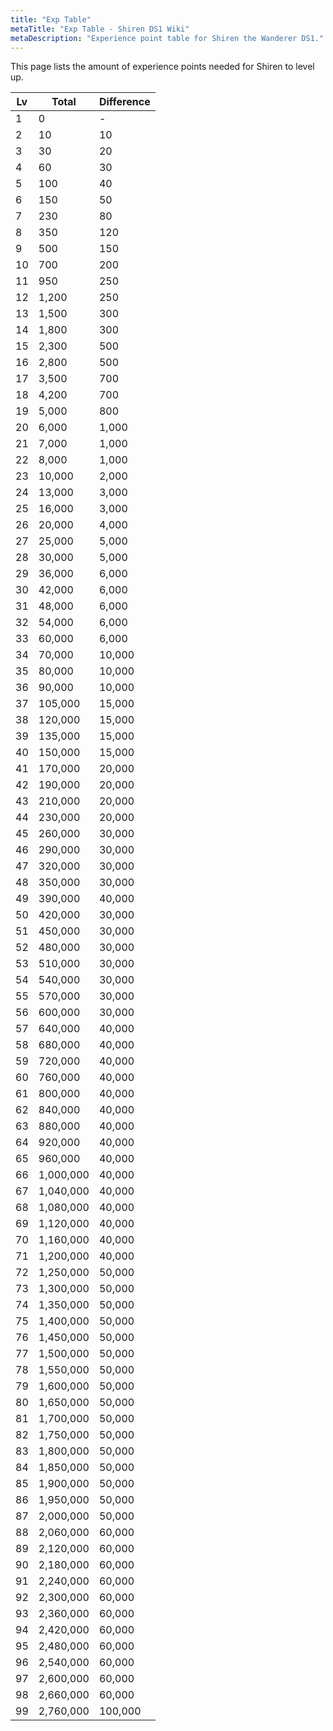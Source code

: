 ```yaml
---
title: "Exp Table"
metaTitle: "Exp Table - Shiren DS1 Wiki"
metaDescription: "Experience point table for Shiren the Wanderer DS1."
---
```


This page lists the amount of experience points needed for Shiren to level up.

|Lv|Total|Difference|
|-|-|-|
|1|0|-|
|2|10|10|
|3|30|20|
|4|60|30|
|5|100|40|
|6|150|50|
|7|230|80|
|8|350|120|
|9|500|150|
|10|700|200|
|11|950|250|
|12|1,200|250|
|13|1,500|300|
|14|1,800|300|
|15|2,300|500|
|16|2,800|500|
|17|3,500|700|
|18|4,200|700|
|19|5,000|800|
|20|6,000|1,000|
|21|7,000|1,000|
|22|8,000|1,000|
|23|10,000|2,000|
|24|13,000|3,000|
|25|16,000|3,000|
|26|20,000|4,000|
|27|25,000|5,000|
|28|30,000|5,000|
|29|36,000|6,000|
|30|42,000|6,000|
|31|48,000|6,000|
|32|54,000|6,000|
|33|60,000|6,000|
|34|70,000|10,000|
|35|80,000|10,000|
|36|90,000|10,000|
|37|105,000|15,000|
|38|120,000|15,000|
|39|135,000|15,000|
|40|150,000|15,000|
|41|170,000|20,000|
|42|190,000|20,000|
|43|210,000|20,000|
|44|230,000|20,000|
|45|260,000|30,000|
|46|290,000|30,000|
|47|320,000|30,000|
|48|350,000|30,000|
|49|390,000|40,000|
|50|420,000|30,000|
|51|450,000|30,000|
|52|480,000|30,000|
|53|510,000|30,000|
|54|540,000|30,000|
|55|570,000|30,000|
|56|600,000|30,000|
|57|640,000|40,000|
|58|680,000|40,000|
|59|720,000|40,000|
|60|760,000|40,000|
|61|800,000|40,000|
|62|840,000|40,000|
|63|880,000|40,000|
|64|920,000|40,000|
|65|960,000|40,000|
|66|1,000,000|40,000|
|67|1,040,000|40,000|
|68|1,080,000|40,000|
|69|1,120,000|40,000|
|70|1,160,000|40,000|
|71|1,200,000|40,000|
|72|1,250,000|50,000|
|73|1,300,000|50,000|
|74|1,350,000|50,000|
|75|1,400,000|50,000|
|76|1,450,000|50,000|
|77|1,500,000|50,000|
|78|1,550,000|50,000|
|79|1,600,000|50,000|
|80|1,650,000|50,000|
|81|1,700,000|50,000|
|82|1,750,000|50,000|
|83|1,800,000|50,000|
|84|1,850,000|50,000|
|85|1,900,000|50,000|
|86|1,950,000|50,000|
|87|2,000,000|50,000|
|88|2,060,000|60,000|
|89|2,120,000|60,000|
|90|2,180,000|60,000|
|91|2,240,000|60,000|
|92|2,300,000|60,000|
|93|2,360,000|60,000|
|94|2,420,000|60,000|
|95|2,480,000|60,000|
|96|2,540,000|60,000|
|97|2,600,000|60,000|
|98|2,660,000|60,000|
|99|2,760,000|100,000|
